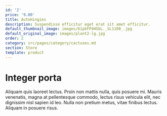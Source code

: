 ```yaml
---
id: '2'
price: '9.00'
title: AutoHingies
description: Suspendisse efficitur eget erat sit amet efficitur.
default_thumbnail_image: images/61pkFP4HSbL._SL1100_.jpg
default_original_image: images/plant2-lg.jpg
order: 2
category: src/pages/category/cactuses.md
section: Store
template: product
---
```


# Integer porta

Aliquam quis laoreet lectus. Proin non mattis nulla, quis posuere mi. Mauris venenatis, magna at pellentesque commodo, lectus risus vehicula elit, nec dignissim nisl sapien id leo. Nulla non pretium metus, vitae finibus lectus. Aliquam in posuere risus.